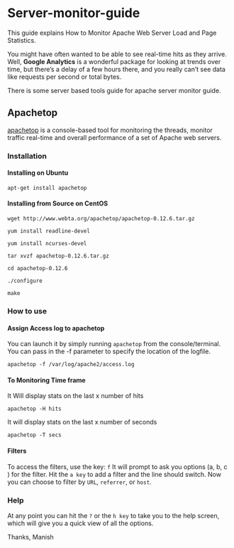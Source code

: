 # Server-monitor-guide
This guide explains How to Monitor Apache Web Server Load and Page Statistics.

You might have often wanted to be able to see real-time hits as they arrive. Well, **Google Analytics** is a wonderful package for looking at trends over time, but there’s a delay of a few hours there, and you really can’t see data like requests per second or total bytes.

There is some server based tools guide for apache server monitor guide.

## Apachetop 
 
[apachetop](https://github.com/JeremyJones/Apachetop) is a console-based tool for monitoring the threads, monitor traffic real-time and overall performance of a set of Apache web servers.

### Installation

#### Installing on Ubuntu
`apt-get install apachetop`

#### Installing from Source on CentOS
```
wget http://www.webta.org/apachetop/apachetop-0.12.6.tar.gz

yum install readline-devel

yum install ncurses-devel

tar xvzf apachetop-0.12.6.tar.gz

cd apachetop-0.12.6

./configure

make

```


### How to use

#### Assign Access log to apachetop

You can launch it by simply running `apachetop` from the console/terminal. You can pass in the -f parameter to specify the location of the logfile. 

`apachetop -f /var/log/apache2/access.log`

#### To Monitoring Time frame

It Will display stats on the last x number of hits

`apachetop -H hits`

 It will display stats on the last x number of seconds
 
`apachetop -T secs`


#### Filters

To access the filters, use the key: `f`
It will prompt to ask you options (a, b, c ) for the filter.
Hit the `a key` to add a filter and the line should switch. Now you can choose to filter by `URL`, `referrer`, or `host`.


### Help

At any point you can hit the `?` or the `h key` to take you to the help screen, which will give you a quick view of all the options.


Thanks,
Manish
